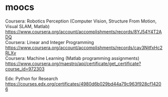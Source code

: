 # moocs

Coursera: Robotics Perception (Computer Vision, Structure From Motion, Visual SLAM, Matlab)  
https://www.coursera.org/account/accomplishments/records/8YJ54Y4T2ADQ  
Coursera: Linear and Integer Programming  
https://www.coursera.org/account/accomplishments/records/cav3NjtfxHc2RLXv  
Coursera: Machine Learning (Matlab programming assignments)  
https://www.coursera.org/maestro/api/certificate/get_certificate?course_id=972303  
  
Edx: Python for Research  
https://courses.edx.org/certificates/4980d6b029bd44a79c963f928cf14206  
